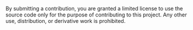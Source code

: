By submitting a contribution, you are granted a limited license to use the source code only for the purpose of contributing to this project. Any other use, distribution, or derivative work is prohibited.
